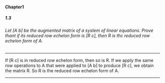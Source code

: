 #### Chapter1
##### 1.3

###### Let [A b] be the augmented matrix of a system of linear equations. Prove thant if its reduced row echelon form is [R c], then R is thc reduced row echelon form of A.

---
If [R c] is in reduced row echelon form, then so is R. If we apply the same row operations to A that were applied to [A b] to produce [R c], we obtain the matrix R. So R is the reduced row echelon form of A.

---